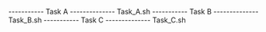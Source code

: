 ----------- Task A --------------
Task_A.sh
----------- Task B --------------
Task_B.sh
----------- Task C --------------
Task_C.sh
